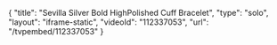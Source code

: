 {
    "title": "Sevilla Silver Bold HighPolished Cuff Bracelet",
    "type": "solo",
    "layout": "iframe-static",
    "videoId": "112337053",
    "url": "\/tvpembed\/112337053"
}